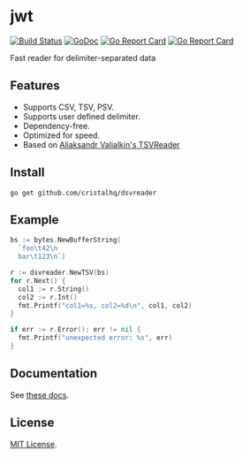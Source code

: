 # jwt

[![Build Status][travis-img]][travis-url]
[![GoDoc][doc-img]][doc-url]
[![Go Report Card][reportcard-img]][reportcard-url]
[![Go Report Card][coverage-img]][coverage-url]

Fast reader for delimiter-separated data

## Features

* Supports CSV, TSV, PSV.
* Supports user defined delimiter.
* Dependency-free.
* Optimized for speed.
* Based on [Aliaksandr Valialkin's TSVReader](https://github.com/valyala/tsvreader)

## Install

```
go get github.com/cristalhq/dsvreader
```

## Example

```go
bs := bytes.NewBufferString(
  `foo\t42\n
  bar\t123\n`)

r := dsvreader.NewTSV(bs)
for r.Next() {
  col1 := r.String()
  col2 := r.Int()
  fmt.Printf("col1=%s, col2=%d\n", col1, col2)
}

if err := r.Error(); err != nil {
  fmt.Printf("unexpected error: %s", err)
}
```

## Documentation

See [these docs](https://godoc.org/github.com/cristalhq/dsvreader).

## License

[MIT License](LICENSE).

[travis-img]: https://travis-ci.org/cristalhq/dsvreader.svg?branch=master
[travis-url]: https://travis-ci.org/cristalhq/dsvreader
[doc-img]: https://godoc.org/github.com/cristalhq/dsvreader?status.svg
[doc-url]: https://godoc.org/github.com/cristalhq/dsvreader
[reportcard-img]: https://goreportcard.com/badge/cristalhq/dsvreader
[reportcard-url]: https://goreportcard.com/report/cristalhq/dsvreader
[coverage-img]: https://coveralls.io/repos/github/cristalhq/dsvreader/badge.svg?branch=master
[coverage-url]: https://coveralls.io/github/cristalhq/dsvreader?branch=master
